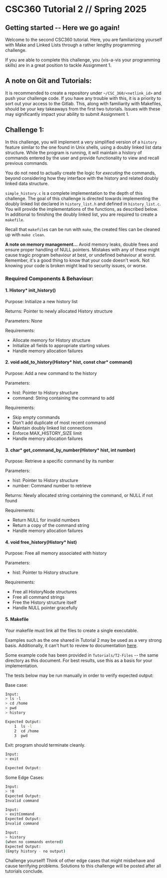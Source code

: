 # CSC360 Tutorial 2 // Spring 2025

## Getting started -- Here we go again!

Welcome to the second CSC360 tutorial.  Here, you are familiarizing yourself with Make and Linked Lists through a rather lengthy programming challenge.

If you are able to complete this challenge, you (vis-a-vis your programming skills) are in a great position to tackle Assignment 1.

## A note on Git and Tutorials:

It is recommended to create a repository under `~/CSC_360/<netlink_id>` and push your challenge code. If you have any trouble with this, it is a priority to sort out your access to the Gitlab. This, along with familiarity with Makefiles, should be your key takeaways from the first two tutorials. Issues with these may significantly impact your ability to submit Assignment 1.

## Challenge 1:

In this challenge, you will implement a very simplified version of a `history` feature similar to the one found in Unix shells, using a doubly linked list data structure. 
While the program is running, it will maintain a history of commands entered by the user and provide functionality to view and recall previous commands. 

You do not need to actually create the logic for *executing* the commands, beyond considering how they interface with the history and related doubly linked data structure. 

`simple_history.c` is a complete implementation to the depth of this challenge. The goal of this challenge is directed towards implementing the doubly linked list declared in `history_list.h` and defined in `history_list.c`. You will provide the implementations of the functions, as described below. In additional to finishing the doubly linked list, you are required to create a `makefile`.

Recall that `makefile`s can be run with `make`, the created files can be cleaned up with `make clean`.

**A note on memory management...** Avoid memory leaks, double frees and ensure proper handling of NULL pointers. Mistakes with any of these might cause tragic program behaviour at best, or undefined behaviour at worst. Remember, it's a good thing to know that your code doesn't work. Not knowing your code is broken might lead to security issues, or worse.

### Required Components & Behaviour:

#### 1. **History\* init_history()**

Purpose: Initialize a new history list

Returns: Pointer to newly allocated History structure

Parameters: None

Requirements:
- Allocate memory for History structure
- Initialize all fields to appropriate starting values
- Handle memory allocation failures

#### 2. **void add_to_history(History\* hist, const char\* command)**

Purpose: Add a new command to the history

Parameters:
- hist: Pointer to History structure
- command: String containing the command to add

Requirements:
- Skip empty commands
- Don't add duplicate of most recent command
- Maintain doubly linked list connections
- Enforce MAX_HISTORY_SIZE limit
- Handle memory allocation failures

#### 3. **char\* get_command_by_number(History\* hist, int number)**

Purpose: Retrieve a specific command by its number

Parameters:
- hist: Pointer to History structure
- number: Command number to retrieve

Returns: Newly allocated string containing the command, or NULL if not found

Requirements:
- Return NULL for invalid numbers
- Return a copy of the command string
- Handle memory allocation failures

#### 4. **void free_history(History\* hist)**

Purpose: Free all memory associated with history

Parameters: 
- hist: Pointer to History structure

Requirements:
- Free all HistoryNode structures
- Free all command strings
- Free the History structure itself
- Handle NULL pointer gracefully

#### 5. **Makefile**

Your makefile must link all the files to create a single executable.

Examples such as the one shared in Tutorial 2 may be used as a very strong basis. Additionally, it can't hurt to review to documentation [here](https://www.gnu.org/software/make/manual/make.html).

Some example code has been provided in `Tutorials/T2-Files` -- the same directory as this document. For best results, use this as a basis for your implementation. 

The tests below may be run manually in order to verify expected output:

Base case:

```Bash
Input:
> ls -l
> cd /home
> pwd
> history

Expected Output:
    1  ls -l
    2  cd /home
    3  pwd
```

Exit: program should terminate cleanly.

```Bash
Input:
> exit

Expected Output:
```

Some Edge Cases:

```Bash
Input:
> !0
Expected Output:
Invalid command 

Input:
> exitCommand
Expected Output:
Invalid command 

Input:
> history
(when no commands entered)
Expected Output:
(Empty history - no output)
```

Challenge yourself! Think of other edge cases that might misbehave and cause terrifying problems. Solutions to this challenge will be posted after all tutorials conclude.